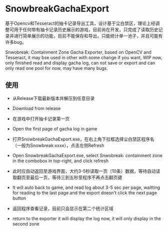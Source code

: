 # SnowbreakGachaExport

基于Opencv和Tesseract的抽卡记录导出工具，设计基于尘白禁区，理论上经调整可用于任何带有抽卡记录历史展示的游戏，目前尚在开发，只完成了读取历史记录并进行简单展示的功能，目前不能保存和导出，只能统计单一池子，并且可能有许多bug。

Snwobreak: Containment Zone Gacha Exporter, based on OpenCV and Tesseract, it may bse used in other with some change if you want, WIP now, only finished read and display gacha log, can not save or export and can only read one pool for now, may have many bugs.

## 使用

- 从Release下载最新版本并解压到任意目录 

- Download from release

- 在游戏中打开抽卡记录第一页 

- Open the first page of gacha log in game

- 打开SnowbreakGachaExport.exe，在右上角下拉框选择尘白禁区程序名（一般为Snowbreak:xxxx），点击左侧Refresh

- Open SnowbreakGachaExport.exe, select Snwobreak: containment zone in the combobox in top-right, and click refresh

- 此时应自动返回至游戏界面，大约3-5秒读取一页（10条）数据，等待自动读取翻页至最后一页，等待三到五秒至程序不再点击翻页键

- It will auto back to game, and read log about 3-5 sec per page, waitting for reading to the last page and the export doesn't click the next page button

- 返回程序查看记录，目前只会显示在第二个统计区域

- return to the exporter it will display the log now, it will only display in the second zone
